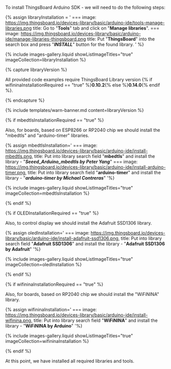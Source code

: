 To install ThingsBoard Arduino SDK - we will need to do the following steps:  

{% assign libraryInstallation = '
    ===
        image: https://img.thingsboard.io/devices-library/basic/arduino-ide/tools-manage-libraries.png
        title: Go to "**Tools**" tab and click on "**Manage libraries**".
    ===
        image: https://img.thingsboard.io/devices-library/basic/arduino-ide/manage-libraries-thingsboard.png
        title: Put "**ThingsBoard**" into the search box and press "***INSTALL***" button for the found library.
' 
%}

{% include images-gallery.liquid showListImageTitles="true" imageCollection=libraryInstallation %}    

{% capture libraryVersion %}

All provided code examples require ThingsBoard Library version {% if wifininaInstallationRequired == "true" %}**0.10.2**{% else %}**0.14.0**{% endif %}.  

{% endcapture %}

{% include templates/warn-banner.md content=libraryVersion %}

{% if mbedtlsInstallationRequired == "true" %}

Also, for boards, based on ESP8266 or RP2040 chip we should install the "mbedtls" and "arduino-timer" libraries.  

{% assign mbedtlsInstallation='
    ===
        image: https://img.thingsboard.io/devices-library/basic/arduino-ide/install-mbedtls.png,
        title: Put into library search field "**mbedtls**" and install the library - "***Seeed_Arduino_mbedtls by Peter Yang***"
    ===
        image: https://img.thingsboard.io/devices-library/basic/arduino-ide/install-arduino-timer.png,
        title: Put into library search field "**arduino-timer**" and install the library - "***arduino-timer by Michael Contreras***"
'%}

{% include images-gallery.liquid showListImageTitles="true" imageCollection=mbedtlsInstallation %}

{% endif %}

{% if OLEDInstallationRequired == "true" %}

Also, to control display we should install the Adafruit SSD1306 library.  

{% assign oledInstallation='
    ===
        image: https://img.thingsboard.io/devices-library/basic/arduino-ide/install-adafruit-ssd1306.png,
        title: Put into library search field "**Adafruit SSD1306**" and install the library - "**Adafruit SSD1306 by Adafruit**"
'%}

{% include images-gallery.liquid showListImageTitles="true" imageCollection=oledInstallation %}

{% endif %}

{% if wifininaInstallationRequired == "true" %}

Also, for boards, based on RP2040 chip we should install the "WiFiNINA" library.  

{% assign wifininaInstallation='
    ===
        image: https://img.thingsboard.io/devices-library/basic/arduino-ide/install-wifinina.png,
        title: Put into library search field "**WiFiNINA**" and install the library - "**WiFiNINA by Arduino**"
'%}

{% include images-gallery.liquid showListImageTitles="true" imageCollection=wifininaInstallation %}

{% endif %}

At this point, we have installed all required libraries and tools.  